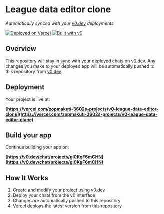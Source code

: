 # League data editor clone

*Automatically synced with your [v0.dev](https://v0.dev) deployments*

[![Deployed on Vercel](https://img.shields.io/badge/Deployed%20on-Vercel-black?style=for-the-badge&logo=vercel)](https://vercel.com/zopmakuti-3602s-projects/v0-league-data-editor-clone)
[![Built with v0](https://img.shields.io/badge/Built%20with-v0.dev-black?style=for-the-badge)](https://v0.dev/chat/projects/gI0KgF6mCHN)

## Overview

This repository will stay in sync with your deployed chats on [v0.dev](https://v0.dev).
Any changes you make to your deployed app will be automatically pushed to this repository from [v0.dev](https://v0.dev).

## Deployment

Your project is live at:

**[https://vercel.com/zopmakuti-3602s-projects/v0-league-data-editor-clone](https://vercel.com/zopmakuti-3602s-projects/v0-league-data-editor-clone)**

## Build your app

Continue building your app on:

**[https://v0.dev/chat/projects/gI0KgF6mCHN](https://v0.dev/chat/projects/gI0KgF6mCHN)**

## How It Works

1. Create and modify your project using [v0.dev](https://v0.dev)
2. Deploy your chats from the v0 interface
3. Changes are automatically pushed to this repository
4. Vercel deploys the latest version from this repository